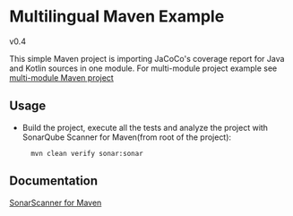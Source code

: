 # Multilingual Maven Example

v0.4

This simple Maven project is importing JaCoCo's coverage report for Java and Kotlin sources in one module. For multi-module project example 
see [multi-module Maven project](../maven-multimodule/README.md)
        
## Usage

* Build the project, execute all the tests and analyze the project with SonarQube Scanner for Maven(from root  of the project):

        mvn clean verify sonar:sonar
        
## Documentation

[SonarScanner for Maven](https://docs.sonarsource.com/sonarqube/latest/analyzing-source-code/scanners/sonarscanner-for-maven/)
